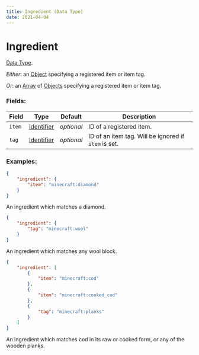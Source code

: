 ```yaml
---
title: Ingredient (Data Type)
date: 2021-04-04
---
```

# Ingredient

[Data Type](../data_types.md).

_Either_: an [Object](object.md) specifying a registered item or item tag.

_Or_: an [Array](array.md) of [Objects](object.md) specifying a registered item or item tag.

### Fields:

Field  | Type | Default | Description
-------|------|---------|-------------
`item` | [Identifier](identifier.md) | _optional_ | ID of a registered item.
`tag` | [Identifier](identifier.md) | _optional_  | ID of an item tag. Will be ignored if `item` is set.

### Examples:
```json
{
  	"ingredient": {
		"item": "minecraft:diamond"
  	}
}
```

An ingredient which matches a diamond.
<br>

```json
{
  	"ingredient": {
		"tag": "minecraft:wool"
  	}
}
```

An ingredient which matches any wool block.
<br>


```json
{
  	"ingredient": [
		{
			"item": "minecraft:cod"
		},
		{
			"item": "minecraft:cooked_cod"
		},
		{
			"tag": "minecraft:planks"
		}
	]
}
```

An ingredient which matches cod in its raw or cooked form, or any of the wooden planks.